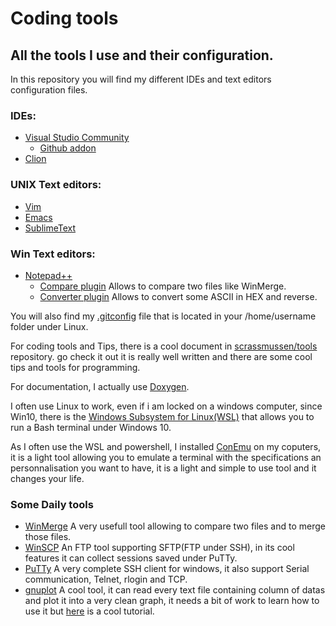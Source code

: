 # Coding tools

## All the tools I use and their configuration.

In this repository you will find my different IDEs and text editors configuration files.

### IDEs:
  * [Visual Studio Community](https://visualstudio.microsoft.com/vs/community)
    - [Github addon](https://visualstudio.github.com/)
  * [Clion](https://www.jetbrains.com/clion/)

### UNIX Text editors:
  * [Vim](https://github.com/vim/vim)
  * [Emacs](https://www.gnu.org/software/emacs/)
  * [SublimeText](https://www.sublimetext.com/)

### Win Text editors:
  * [Notepad++](https://notepad-plus-plus.org/)
      - [Compare plugin](https://sourceforge.net/projects/npp-compare/) Allows to compare two files like WinMerge.
      - [Converter plugin](https://github.com/npp-plugins/converter) Allows to convert some ASCII in HEX and reverse.

You will also find my [.gitconfig](https://github.com/jelek21/Coding_Tools/blob/master/.gitconfig) file that is located in your /home/username folder under Linux.

For coding tools and Tips, there is a cool document in [scrassmussen/tools](https://github.com/scrasmussen/tools) repository.
go check it out it is really well written and there are some cool tips and tools for programming.

For documentation, I actually use [Doxygen](http://www.doxygen.org/).

I often use Linux to work, even if i am locked on a windows computer, since Win10, there is the [Windows Subsystem for Linux(WSL)](https://docs.microsoft.com/en-us/windows/wsl/about) that allows you to run a Bash terminal under Windows 10.

As I often use the WSL and powershell, I installed [ConEmu](https://conemu.github.io/) on my coputers, it is a light tool allowing you to emulate a terminal with the specifications an personnalisation you want to have, it is a light and simple to use tool and it changes your life.

### Some Daily tools

  * [WinMerge](http://winmerge.org/?lang=fr) A very usefull tool allowing to compare two files and to merge those files.
  * [WinSCP](https://winscp.net/eng/index.php) An FTP tool supporting SFTP(FTP under SSH), in its cool features it can collect sessions saved under PuTTy.
  * [PuTTy](https://www.putty.org/) A very complete SSH client for windows, it also support Serial communication, Telnet, rlogin and TCP.
  * [gnuplot](http://www.gnuplot.info/) A cool tool, it can read every text file containing column of datas and plot it into a very clean graph, it needs a bit of work to learn how to use it but [here](https://people.duke.edu/~hpgavin/gnuplot.html) is a cool tutorial.
